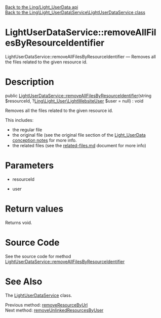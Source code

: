 [Back to the Ling/Light_UserData api](https://github.com/lingtalfi/Light_UserData/blob/master/doc/api/Ling/Light_UserData.md)<br>
[Back to the Ling\Light_UserData\Service\LightUserDataService class](https://github.com/lingtalfi/Light_UserData/blob/master/doc/api/Ling/Light_UserData/Service/LightUserDataService.md)


LightUserDataService::removeAllFilesByResourceIdentifier
================



LightUserDataService::removeAllFilesByResourceIdentifier — Removes all the files related to the given resource id.




Description
================


public [LightUserDataService::removeAllFilesByResourceIdentifier](https://github.com/lingtalfi/Light_UserData/blob/master/doc/api/Ling/Light_UserData/Service/LightUserDataService/removeAllFilesByResourceIdentifier.md)(string $resourceId, ?[Ling\Light_User\LightWebsiteUser](https://github.com/lingtalfi/Light_User/blob/master/doc/api/Ling/Light_User/LightWebsiteUser.md) $user = null) : void




Removes all the files related to the given resource id.

This includes:

- the regular file
- the original file (see the original file section of the [Light_UserData conception notes](https://github.com/lingtalfi/Light_UserData/blob/master/doc/pages/conception-notes.md) for more info.
- the related files (see the [related-files.md](https://github.com/lingtalfi/Light_UserData/blob/master/doc/pages/related-files.md) document for more info)




Parameters
================


- resourceId

    

- user

    


Return values
================

Returns void.








Source Code
===========
See the source code for method [LightUserDataService::removeAllFilesByResourceIdentifier](https://github.com/lingtalfi/Light_UserData/blob/master/Service/LightUserDataService.php#L806-L827)


See Also
================

The [LightUserDataService](https://github.com/lingtalfi/Light_UserData/blob/master/doc/api/Ling/Light_UserData/Service/LightUserDataService.md) class.

Previous method: [removeResourceByUrl](https://github.com/lingtalfi/Light_UserData/blob/master/doc/api/Ling/Light_UserData/Service/LightUserDataService/removeResourceByUrl.md)<br>Next method: [removeUnlinkedResourcesByUser](https://github.com/lingtalfi/Light_UserData/blob/master/doc/api/Ling/Light_UserData/Service/LightUserDataService/removeUnlinkedResourcesByUser.md)<br>

